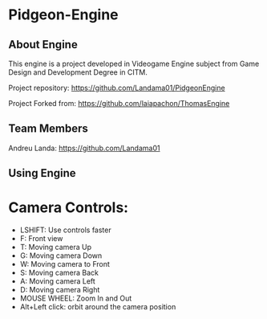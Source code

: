 # Pidgeon-Engine
## About Engine
This engine is a project developed in Videogame Engine subject from Game Design and Development Degree in CITM.

Project repository: https://github.com/Landama01/PidgeonEngine

Project Forked from: https://github.com/laiapachon/ThomasEngine

## Team Members
Andreu Landa: https://github.com/Landama01
## Using Engine

# Camera Controls:
- LSHIFT: Use controls faster
- F: Front view
- T: Moving camera Up
- G: Moving camera Down
- W: Moving camera to Front
- S: Moving camera Back
- A: Moving camera Left
- D: Moving camera Right
- MOUSE WHEEL: Zoom In and Out
- Alt+Left click: orbit around the camera position
